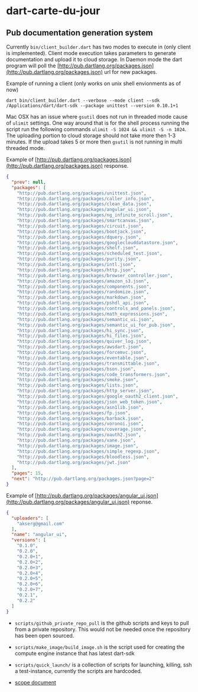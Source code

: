 dart-carte-du-jour
==================

Pub documentation generation system
-- 

Currently `bin/client_builder.dart` has two modes to execute in (only
client is implemented). Client mode execution takes parameters to
generate documentation and upload it to cloud storage. In Daemon mode
the dart program will poll the
[http://pub.dartlang.org/packages.json](http://pub.dartlang.org/packages.json)
url for new packages. 

Example of running a client (only works on unix shell envionments as of
now)

```shell
dart bin/client_builder.dart --verbose --mode client --sdk
/Applications/dart/dart-sdk --package unittest --version 0.10.1+1
```

Mac OSX has an issue where `gsutil` does not run in threaded mode cause of
`ulimit` settings. One way around that is for the shell process running
the script run the following commands `ulimit -S 1024 && ulimit -S -n
1024`. The uploading portion to cloud storage should not take more then
1-3 minutes. If the upload takes 5 or more then `gsutil` is not running in
multi threaded mode. 

Example of [http://pub.dartlang.org/packages.json](http://pub.dartlang.org/packages.json) response.

```json
{
  "prev": null,
  "packages": [
    "http://pub.dartlang.org/packages/unittest.json",
    "http://pub.dartlang.org/packages/caller_info.json",
    "http://pub.dartlang.org/packages/clean_data.json",
    "http://pub.dartlang.org/packages/angular_ui.json",
    "http://pub.dartlang.org/packages/ng_infinite_scroll.json",
    "http://pub.dartlang.org/packages/smartcanvas.json",
    "http://pub.dartlang.org/packages/circuit.json",
    "http://pub.dartlang.org/packages/bootjack.json",
    "http://pub.dartlang.org/packages/dquery.json",
    "http://pub.dartlang.org/packages/googleclouddatastore.json",
    "http://pub.dartlang.org/packages/shelf.json",
    "http://pub.dartlang.org/packages/scheduled_test.json",
    "http://pub.dartlang.org/packages/purity.json",
    "http://pub.dartlang.org/packages/intl.json",
    "http://pub.dartlang.org/packages/http.json",
    "http://pub.dartlang.org/packages/browser_controller.json",
    "http://pub.dartlang.org/packages/amazon_s3.json",
    "http://pub.dartlang.org/packages/components.json",
    "http://pub.dartlang.org/packages/randomize.json",
    "http://pub.dartlang.org/packages/markdown.json",
    "http://pub.dartlang.org/packages/pshdl_api.json",
    "http://pub.dartlang.org/packages/controls_and_panels.json",
    "http://pub.dartlang.org/packages/math_expressions.json",
    "http://pub.dartlang.org/packages/semantic_ui.json",
    "http://pub.dartlang.org/packages/semantic_ui_for_pub.json",
    "http://pub.dartlang.org/packages/hi_sync.json",
    "http://pub.dartlang.org/packages/hi_files.json",
    "http://pub.dartlang.org/packages/quiver_log.json",
    "http://pub.dartlang.org/packages/awsdart.json",
    "http://pub.dartlang.org/packages/forcemvc.json",
    "http://pub.dartlang.org/packages/eventable.json",
    "http://pub.dartlang.org/packages/transmittable.json",
    "http://pub.dartlang.org/packages/bson.json",
    "http://pub.dartlang.org/packages/code_transformers.json",
    "http://pub.dartlang.org/packages/smoke.json",
    "http://pub.dartlang.org/packages/lists.json",
    "http://pub.dartlang.org/packages/http_server.json",
    "http://pub.dartlang.org/packages/google_oauth2_client.json",
    "http://pub.dartlang.org/packages/json_web_token.json",
    "http://pub.dartlang.org/packages/asn1lib.json",
    "http://pub.dartlang.org/packages/fp.json",
    "http://pub.dartlang.org/packages/barback.json",
    "http://pub.dartlang.org/packages/voronoi.json",
    "http://pub.dartlang.org/packages/coverage.json",
    "http://pub.dartlang.org/packages/oauth2.json",
    "http://pub.dartlang.org/packages/vane.json",
    "http://pub.dartlang.org/packages/image.json",
    "http://pub.dartlang.org/packages/simple_regexp.json",
    "http://pub.dartlang.org/packages/bloodless.json",
    "http://pub.dartlang.org/packages/jwt.json"
  ],
  "pages": 15,
  "next": "http://pub.dartlang.org/packages.json?page=2"
}
```

Example of [http://pub.dartlang.org/packages/angular_ui.json](http://pub.dartlang.org/packages/angular_ui.json) reponse.

```json
{
  "uploaders": [
    "akserg@gmail.com"
  ],
  "name": "angular_ui",
  "versions": [
    "0.1.0",
    "0.2.0",
    "0.2.0+1",
    "0.2.0+2",
    "0.2.0+3",
    "0.2.0+4",
    "0.2.0+5",
    "0.2.0+6",
    "0.2.0+7",
    "0.2.1",
    "0.2.2"
  ]
}
```

- `scripts/github_private_repo_pull` is the github scripts and keys to
pull from a private repository. This would not be needed once the
repository has been open sourced. 

- `scripts/make_image/build_image.sh` is the script used for creating 
the compute engine instance that has latest dart-sdk

- `scripts/quick_launch/` is a collection of scripts for
  launching, killing, ssh a test-instance, currently the scripts are 
  hardcoded. 

- [scope document](https://docs.google.com/document/d/1DYeca9T-FJTePXLksqNoSrOwp8eFlnbqbLs_qGfC99o/edit)

